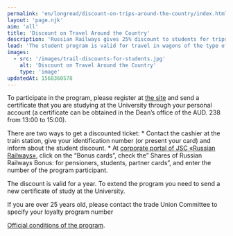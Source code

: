 ```yaml
---
permalink: 'en/longread/discount-on-trips-around-the-country/index.html'
layout: 'page.njk'
aim: 'all'
title: 'Discount on Travel Around the Country'
description: 'Russian Railways gives 25% discount to students for trips around the country'
lead: 'The student program is valid for travel in wagons of the type of compartment (those that belong to JSC FPC). And also Sapsan and Allegro and other trains of the series 701-750.'
images:
  - src: '/images/trail-discounts-for-students.jpg'
    alt: 'Discount on Travel Around the Country'
    type: 'image'
updatedAt: 1568360578
---
```

To participate in the program, please register at [the site](https://rzd-bonus.ru/registration.html) and send a certificate that you are studying at the University through your personal account (a certificate can be obtained in the Dean’s office of the AUD. 238 from 13:00 to 15:00).

There are two ways to get a discounted ticket: \* Contact the cashier at the train station, give your identification number (or present your card) and inform about the student discount. \* At [corporate portal of JSC «Russian Railways»](http://pass.rzd.ru/), click on the “Bonus cards”, check the” Shares of Russian Railways Bonus: for pensioners, students, partner cards”, and enter the number of the program participant.

The discount is valid for a year. To extend the program you need to send a new certificate of study at the University.

If you are over 25 years old, please contact the trade Union Committee to specify your loyalty program number

[Official conditions of the program](https://rzd-bonus.ru/student.html).
